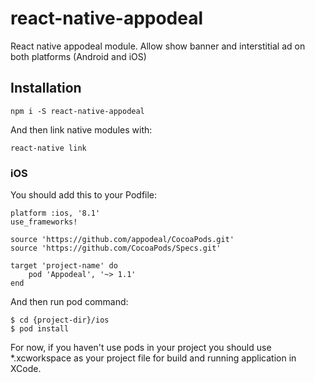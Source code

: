 # react-native-appodeal
React native appodeal module. Allow show banner and interstitial ad on both platforms (Android and iOS)

## Installation

```
npm i -S react-native-appodeal
```

And then link native modules with:
```
react-native link
```

### iOS
You should add this to your Podfile:
```
platform :ios, '8.1'
use_frameworks!

source 'https://github.com/appodeal/CocoaPods.git'
source 'https://github.com/CocoaPods/Specs.git'

target 'project-name' do
    pod 'Appodeal', '~> 1.1'
end
```

And then run pod command:
```
$ cd {project-dir}/ios
$ pod install
```

For now, if you haven't use pods in your project you should use *.xcworkspace as your project file for build and running application in XCode.